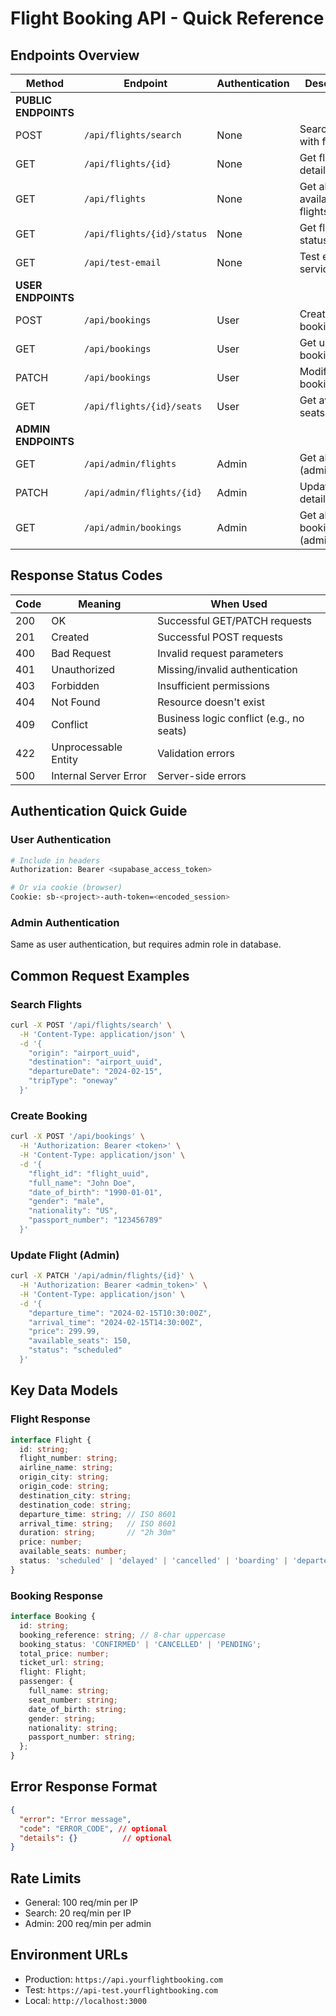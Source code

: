 # Flight Booking API - Quick Reference

## Endpoints Overview

| Method | Endpoint | Authentication | Description |
|--------|----------|---------------|-------------|
| **PUBLIC ENDPOINTS** |
| POST | `/api/flights/search` | None | Search flights with filters |
| GET | `/api/flights/{id}` | None | Get flight details |
| GET | `/api/flights` | None | Get all available flights |
| GET | `/api/flights/{id}/status` | None | Get flight status |
| GET | `/api/test-email` | None | Test email service |
| **USER ENDPOINTS** |
| POST | `/api/bookings` | User | Create new booking |
| GET | `/api/bookings` | User | Get user's bookings |
| PATCH | `/api/bookings` | User | Modify/cancel booking |
| GET | `/api/flights/{id}/seats` | User | Get available seats |
| **ADMIN ENDPOINTS** |
| GET | `/api/admin/flights` | Admin | Get all flights (admin view) |
| PATCH | `/api/admin/flights/{id}` | Admin | Update flight details |
| GET | `/api/admin/bookings` | Admin | Get all bookings (admin view) |

## Response Status Codes

| Code | Meaning | When Used |
|------|---------|-----------|
| 200 | OK | Successful GET/PATCH requests |
| 201 | Created | Successful POST requests |
| 400 | Bad Request | Invalid request parameters |
| 401 | Unauthorized | Missing/invalid authentication |
| 403 | Forbidden | Insufficient permissions |
| 404 | Not Found | Resource doesn't exist |
| 409 | Conflict | Business logic conflict (e.g., no seats) |
| 422 | Unprocessable Entity | Validation errors |
| 500 | Internal Server Error | Server-side errors |

## Authentication Quick Guide

### User Authentication
```bash
# Include in headers
Authorization: Bearer <supabase_access_token>

# Or via cookie (browser)
Cookie: sb-<project>-auth-token=<encoded_session>
```

### Admin Authentication
Same as user authentication, but requires admin role in database.

## Common Request Examples

### Search Flights
```bash
curl -X POST '/api/flights/search' \
  -H 'Content-Type: application/json' \
  -d '{
    "origin": "airport_uuid",
    "destination": "airport_uuid", 
    "departureDate": "2024-02-15",
    "tripType": "oneway"
  }'
```

### Create Booking
```bash
curl -X POST '/api/bookings' \
  -H 'Authorization: Bearer <token>' \
  -H 'Content-Type: application/json' \
  -d '{
    "flight_id": "flight_uuid",
    "full_name": "John Doe",
    "date_of_birth": "1990-01-01",
    "gender": "male",
    "nationality": "US",
    "passport_number": "123456789"
  }'
```

### Update Flight (Admin)
```bash
curl -X PATCH '/api/admin/flights/{id}' \
  -H 'Authorization: Bearer <admin_token>' \
  -H 'Content-Type: application/json' \
  -d '{
    "departure_time": "2024-02-15T10:30:00Z",
    "arrival_time": "2024-02-15T14:30:00Z",
    "price": 299.99,
    "available_seats": 150,
    "status": "scheduled"
  }'
```

## Key Data Models

### Flight Response
```typescript
interface Flight {
  id: string;
  flight_number: string;
  airline_name: string;
  origin_city: string;
  origin_code: string;
  destination_city: string;
  destination_code: string;
  departure_time: string; // ISO 8601
  arrival_time: string;   // ISO 8601
  duration: string;       // "2h 30m"
  price: number;
  available_seats: number;
  status: 'scheduled' | 'delayed' | 'cancelled' | 'boarding' | 'departed' | 'arrived';
}
```

### Booking Response
```typescript
interface Booking {
  id: string;
  booking_reference: string; // 8-char uppercase
  booking_status: 'CONFIRMED' | 'CANCELLED' | 'PENDING';
  total_price: number;
  ticket_url: string;
  flight: Flight;
  passenger: {
    full_name: string;
    seat_number: string;
    date_of_birth: string;
    gender: string;
    nationality: string;
    passport_number: string;
  };
}
```

## Error Response Format
```json
{
  "error": "Error message",
  "code": "ERROR_CODE", // optional
  "details": {}          // optional
}
```

## Rate Limits
- General: 100 req/min per IP
- Search: 20 req/min per IP  
- Admin: 200 req/min per admin

## Environment URLs
- Production: `https://api.yourflightbooking.com`
- Test: `https://api-test.yourflightbooking.com`
- Local: `http://localhost:3000` 